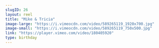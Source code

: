 ```yaml
---
slugID: 26 
layout: reel
title: "Mike & Tricia"
image-large: "https://i.vimeocdn.com/video/589265119_1920x700.jpg"
image-small: "https://i.vimeocdn.com/video/589265119_750x500.jpg"
link: "https://player.vimeo.com/video/180405920"
type: birthday 
---
```

